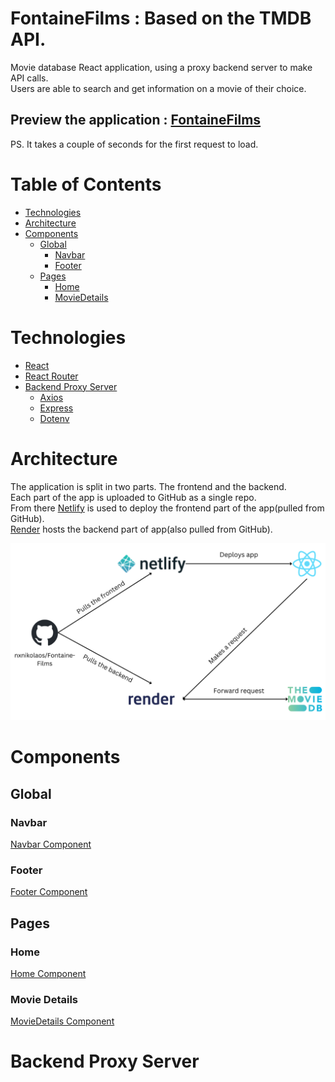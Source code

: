 # FontaineFilms : Based on the TMDB API.

Movie database React application, using a proxy backend server to make API calls.<br>
Users are able to search and get information on a movie of their choice.

## Preview the application : [FontaineFilms](https://fontaine-films.netlify.app/)

PS. It takes a couple of seconds for the first request to load.

# Table of Contents

- [Technologies](#technologies)
- [Architecture](#architecture)
- [Components](#components)
  - [Global](#global)
    - [Navbar](#navbar)
    - [Footer](#footer)
  - [Pages](#pages)
    - [Home](#home)
    - [MovieDetails](#movie-details)

# Technologies

- [React](https://react.dev/)
- [React Router](https://reactrouter.com/)
- [Backend Proxy Server](#backend-proxy-server)
  - [Axios](https://axios-http.com/)
  - [Express](https://expressjs.com/)
  - [Dotenv](https://www.npmjs.com/package/dotenv)

# Architecture

The application is split in two parts. The frontend and the backend.<br>
Each part of the app is uploaded to GitHub as a single repo.<br>
From there [Netlify](https://www.netlify.com/) is used to deploy the frontend part of the app(pulled from GitHub).<br>
[Render](https://render.com/) hosts the backend part of app(also pulled from GitHub).

![FontaineFilms - Architecture](/frontend/src/assets/images/architecture.png)

# Components

## Global

### Navbar

[Navbar Component](/frontend/src/components/navigation/Navbar.js)

### Footer

[Footer Component](/frontend/src/components/Footer.js)

## Pages

### Home

[Home Component](/frontend/src/pages/Home.js)

### Movie Details

[MovieDetails Component](/frontend/src/pages/MovieDetails.js)

# Backend Proxy Server
